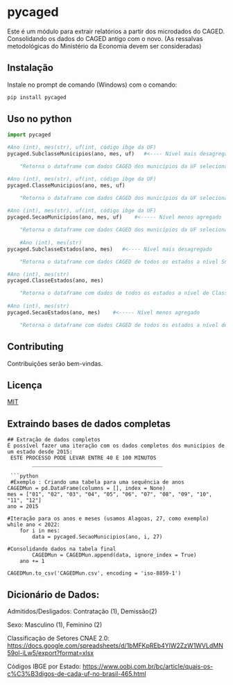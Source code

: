 
# pycaged

Este é um módulo para extrair relatórios a partir dos microdados do CAGED. Consolidando os dados do CAGED antigo com o novo. (As ressalvas metodológicas do Ministério da Economia devem ser consideradas)

## Instalação

Instale no prompt de comando (Windows) com o comando:

```bash
pip install pycaged
```

## Uso no python

```python
import pycaged

#Ano (int), mes(str), uf(int, código ibge da UF)
pycaged.SubclasseMunicipios(ano, mes, uf)   #<---- Nível mais desagregado

	"Retorna o dataframe com dados CAGED dos municípios da UF selecionada a nível Subclasse de classificação de emprego (CNAE 2.0)"

#Ano (int), mes(str), uf(int, código ibge da UF)
pycaged.ClasseMunicipios(ano, mes, uf)

	"Retorna o dataframe com dados CAGED dos municípios da UF selecionada a nível de Classe de classificação de emprego (CNAE 2.0)"
	
#Ano (int), mes(str), uf(int, código ibge da UF)
pycaged.SecaoMunicipios(ano, mes, uf)    #<----- Nível menos agregado

	"Retorna o dataframe com dados CAGED dos municípios da UF selecionada a nível de Seção de classificação de emprego (CNAE 2.0)"
	
	#Ano (int), mes(str)
pycaged.SubclasseEstados(ano, mes)   #<---- Nível mais desagregado

	"Retorna o dataframe com dados CAGED de todos os estados a nível Subclasse de classificação de emprego (CNAE 2.0)"

#Ano (int), mes(str)
pycaged.ClasseEstados(ano, mes)

	"Retorna o dataframe com dados de todos os estados a nível de Classe de classificação de emprego (CNAE 2.0)"
	
#Ano (int), mes(str)
pycaged.SecaoEstados(ano, mes)    #<----- Nível menos agregado

	"Retorna o dataframe com dados CAGED de todos os estados a nível de Seção de classificação de emprego (CNAE 2.0)"
```
## Contributing
Contribuições serão bem-vindas.

## Licença
[MIT](https://choosealicense.com/licenses/mit/)

## Extraindo bases de dados completas
```
## Extração de dados completos
É possível fazer uma iteração com os dados completos dos municípios de um estado desde 2015:
 ESTE PROCESSO PODE LEVAR ENTRE 40 E 100 MINUTOS
        __________________________________________
 
 ```python
 #Exemplo : Criando uma tabela para uma sequência de anos
CAGEDMun = pd.DataFrame(columns = [], index = None)
mes = ["01", "02", "03", "04", "05", "06", "07", "08", "09", "10", "11", "12"]
ano = 2015

#Iteração para os anos e meses (usamos Alagoas, 27, como exemplo)
while ano < 2022:
    for i in mes:
        data = pycaged.SecaoMunicipios(ano, i, 27)
    
#Consolidando dados na tabela final
        CAGEDMun = CAGEDMun.append(data, ignore_index = True)
    ano += 1
    
CAGEDMun.to_csv('CAGEDMun.csv', encoding = 'iso-8859-1')
  ```

## Dicionário de Dados:
Admitidos/Desligados: Contratação (1), Demissão(2) 

Sexo: Masculino (1), Feminino (2)

Classificação de Setores CNAE 2.0: https://docs.google.com/spreadsheets/d/1bMFKpREb4YlW2ZzW1WVLdMN59ol-iLw5/export?format=xlsx

Códigos IBGE por Estado:
 https://www.oobj.com.br/bc/article/quais-os-c%C3%B3digos-de-cada-uf-no-brasil-465.html
